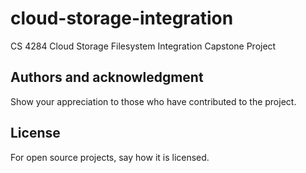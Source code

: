 # cloud-storage-integration
CS 4284 Cloud Storage Filesystem Integration Capstone Project

## Authors and acknowledgment
Show your appreciation to those who have contributed to the project.

## License
For open source projects, say how it is licensed.
